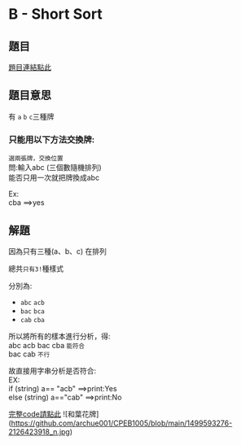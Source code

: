 # B - Short Sort

## 題目
[題目連結點此](https://vjudge.net/contest/585165#problem/B)

## 題目意思
有 `a` `b` `c`三種牌<br>
### 只能用以下方法交換牌:
`選兩張牌，交換位置`<br>
問:輸入abc (三個數隨機排列)<br>
能否只用一次就把牌換成abc

Ex:<br>
cba ==>yes
## 解題

 因為只有三種(a、b、c) 在排列

總共`只有3!`種樣式 

分別為:<br>
*   `abc` `acb` <br>
*   `bac` `bca`<br>
*   `cab` `cba`<br>


  所以將所有的樣本進行分析，得:<br>
abc acb bac cba `能符合`<br>
bac cab `不行`<br>

故直接用字串分析是否符合:<br>
EX:<br>
if (string) a== "acb"           ==>print:Yes<br>
else (string) a=="cab"          ==>print:No<br>


[完整code請點此](https://github.com/archue001/CPEB1005/blob/main/B%20-%20Short%20Sort.cpp)
![和葉花牌]
(https://github.com/archue001/CPEB1005/blob/main/1499593276-2126423918_n.jpg)
